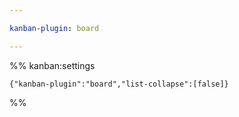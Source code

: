 ```yaml
---

kanban-plugin: board

---
```




%% kanban:settings
```
{"kanban-plugin":"board","list-collapse":[false]}
```
%%